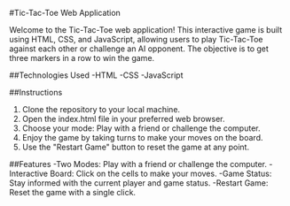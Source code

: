 #Tic-Tac-Toe Web Application

Welcome to the Tic-Tac-Toe web application! This interactive game is built using HTML, CSS, and JavaScript, allowing users to play Tic-Tac-Toe against each other or challenge an AI opponent. The objective is to get three markers in a row to win the game.

##Technologies Used
-HTML
-CSS
-JavaScript

##Instructions
1. Clone the repository to your local machine.
2. Open the index.html file in your preferred web browser.
3. Choose your mode: Play with a friend or challenge the computer.
4. Enjoy the game by taking turns to make your moves on the board.
5. Use the "Restart Game" button to reset the game at any point.

##Features
-Two Modes: Play with a friend or challenge the computer.
-Interactive Board: Click on the cells to make your moves.
-Game Status: Stay informed with the current player and game status.
-Restart Game: Reset the game with a single click.